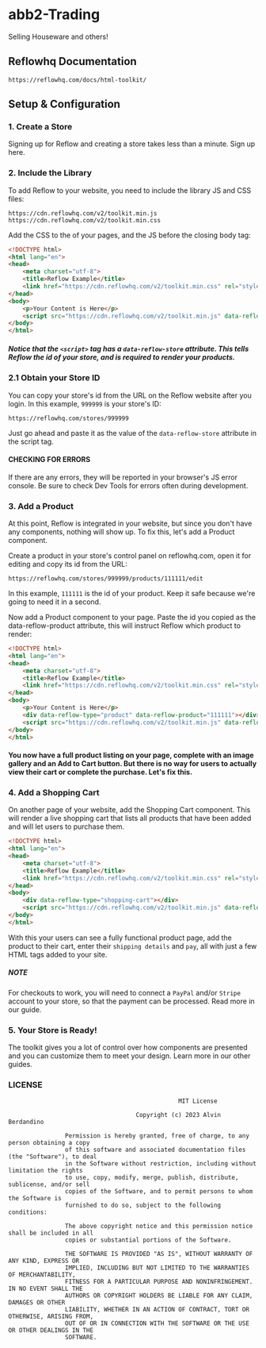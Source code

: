 # abb2-Trading
Selling Houseware and others!


## Reflowhq Documentation
```
https://reflowhq.com/docs/html-toolkit/
```

## Setup & Configuration

### 1. Create a Store
Signing up for Reflow and creating a store takes less than a minute. Sign up here.

### 2. Include the Library
To add Reflow to your website, you need to include the library JS and CSS files:

```
https://cdn.reflowhq.com/v2/toolkit.min.js
https://cdn.reflowhq.com/v2/toolkit.min.css
```

Add the CSS to the <head> of your pages, and the JS before the closing body tag:
```html
<!DOCTYPE html>
<html lang="en">
<head>
    <meta charset="utf-8">
    <title>Reflow Example</title>
    <link href="https://cdn.reflowhq.com/v2/toolkit.min.css" rel="stylesheet">
</head>
<body>
    <p>Your Content is Here</p>
    <script src="https://cdn.reflowhq.com/v2/toolkit.min.js" data-reflow-store="999999" defer></script>
</body>
</html>
```

##### Notice that the `<script>` tag has a `data-reflow-store` attribute. This tells Reflow the id of your store, and is required to render your products.

### 2.1 Obtain your Store ID
You can copy your store's id from the URL on the Reflow website after you login. In this example, `999999` is your store's ID:

`https://reflowhq.com/stores/999999`

Just go ahead and paste it as the value of the `data-reflow-store` attribute in the script tag.

#### CHECKING FOR ERRORS
If there are any errors, they will be reported in your browser's JS error console. Be sure to check Dev Tools for errors often during development.

### 3. Add a Product
At this point, Reflow is integrated in your website, but since you don't have any components, nothing will show up. To fix this, let's add a Product component.

Create a product in your store's control panel on reflowhq.com, open it for editing and copy its id from the URL:

`https://reflowhq.com/stores/999999/products/111111/edit`

In this example, `111111` is the id of your product. Keep it safe because we're going to need it in a second.

Now add a Product component to your page. Paste the id you copied as the data-reflow-product attribute, this will instruct Reflow which product to render:

```html
<!DOCTYPE html>
<html lang="en">
<head>
    <meta charset="utf-8">
    <title>Reflow Example</title>
    <link href="https://cdn.reflowhq.com/v2/toolkit.min.css" rel="stylesheet">
</head>
<body>
    <p>Your Content is Here</p>
    <div data-reflow-type="product" data-reflow-product="111111"></div>
    <script src="https://cdn.reflowhq.com/v2/toolkit.min.js" data-reflow-store="999999" defer></script>
</body>
</html>
```

#### You now have a full product listing on your page, complete with an image gallery and an Add to Cart button. But there is no way for users to actually view their cart or complete the purchase. Let's fix this.

### 4. Add a Shopping Cart
On another page of your website, add the Shopping Cart component. This will render a live shopping cart that lists all products that have been added and will let users to purchase them.

```html
<!DOCTYPE html>
<html lang="en">
<head>
    <meta charset="utf-8">
    <title>Reflow Example</title>
    <link href="https://cdn.reflowhq.com/v2/toolkit.min.css" rel="stylesheet">
</head>
<body>
    <div data-reflow-type="shopping-cart"></div>
    <script src="https://cdn.reflowhq.com/v2/toolkit.min.js" data-reflow-store="999999" defer></script>
</body>
</html>
```

With this your users can see a fully functional product page, add the product to their cart, enter their `shipping details` and `pay`, all with just a few HTML tags added to your site.

##### NOTE
For checkouts to work, you will need to connect a `PayPal` and/or `Stripe` account to your store, so that the payment can be processed. Read more in our guide.

### 5. Your Store is Ready!
The toolkit gives you a lot of control over how components are presented and you can customize them to meet your design. Learn more in our other guides.


### LICENSE
```
                                                MIT License

                                    Copyright (c) 2023 Alvin Berdandino

                Permission is hereby granted, free of charge, to any person obtaining a copy
                of this software and associated documentation files (the "Software"), to deal
                in the Software without restriction, including without limitation the rights
                to use, copy, modify, merge, publish, distribute, sublicense, and/or sell
                copies of the Software, and to permit persons to whom the Software is
                furnished to do so, subject to the following conditions:

                The above copyright notice and this permission notice shall be included in all
                copies or substantial portions of the Software.

                THE SOFTWARE IS PROVIDED "AS IS", WITHOUT WARRANTY OF ANY KIND, EXPRESS OR
                IMPLIED, INCLUDING BUT NOT LIMITED TO THE WARRANTIES OF MERCHANTABILITY,
                FITNESS FOR A PARTICULAR PURPOSE AND NONINFRINGEMENT. IN NO EVENT SHALL THE
                AUTHORS OR COPYRIGHT HOLDERS BE LIABLE FOR ANY CLAIM, DAMAGES OR OTHER
                LIABILITY, WHETHER IN AN ACTION OF CONTRACT, TORT OR OTHERWISE, ARISING FROM,
                OUT OF OR IN CONNECTION WITH THE SOFTWARE OR THE USE OR OTHER DEALINGS IN THE
                SOFTWARE.

```